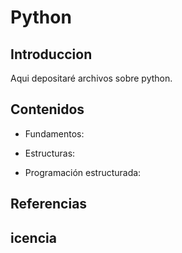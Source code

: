 # Python

## Introduccion
Aqui depositaré archivos sobre python.

## Contenidos
- Fundamentos:

- Estructuras:

- Programación estructurada:

## Referencias

## icencia
